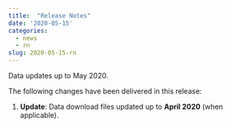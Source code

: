 ```yaml
---
title:  "Release Notes"
date: '2020-05-15'
categories:
  - news
  - rn
slug: 2020-05-15-rn
---
```


Data updates up to May 2020.

The following changes have been delivered in this release:

1. **Update**: Data download files updated up to **April 2020** (when applicable).


